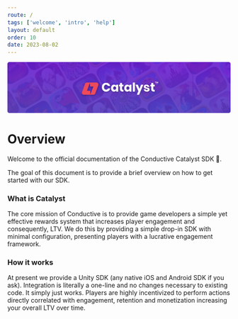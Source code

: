 ```yaml
---
route: /
tags: ['welcome', 'intro', 'help']
layout: default
order: 10
date: 2023-08-02
---
```

![](https://github.com/conductiveai/catalyst-unity-sdk/blob/main/.github/banner.png?raw=true)

# Overview

Welcome to the official documentation of the Conductive Catalyst SDK 👋.

The goal of this document is to provide a brief overview on how to get started with our SDK.

### What is Catalyst

The core mission of Conductive is to provide game developers a simple yet effective rewards system that increases player engagement and consequently, LTV. We do this by providing a simple drop-in SDK with minimal configuration, presenting players with a lucrative engagement framework.

### How it works

At present we provide a Unity SDK (any native iOS and Android SDK if you ask). Integration is literally a one-line and no changes necessary to existing code. It simply just works. Players are highly incentivized to perform actions directly correlated with engagement, retention and monetization increasing your overall LTV over time.
